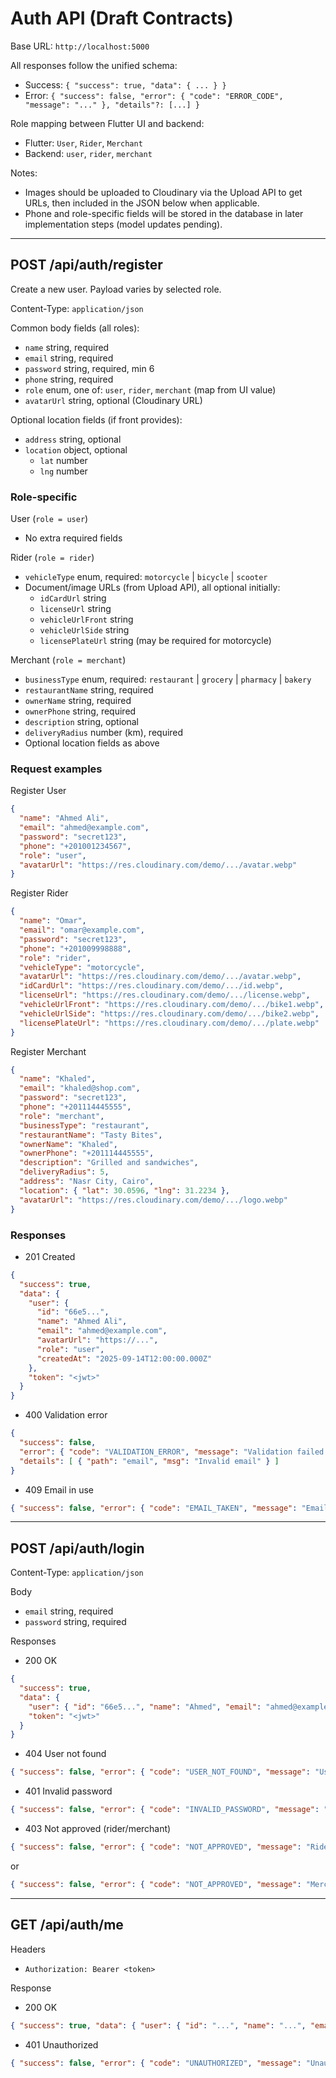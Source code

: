 # Auth API (Draft Contracts)

Base URL: `http://localhost:5000`

All responses follow the unified schema:
- Success: `{ "success": true, "data": { ... } }`
- Error: `{ "success": false, "error": { "code": "ERROR_CODE", "message": "..." }, "details"?: [...] }`

Role mapping between Flutter UI and backend:
- Flutter: `User`, `Rider`, `Merchant`
- Backend: `user`, `rider`, `merchant`

Notes:
- Images should be uploaded to Cloudinary via the Upload API to get URLs, then included in the JSON below when applicable.
- Phone and role-specific fields will be stored in the database in later implementation steps (model updates pending).

---

## POST /api/auth/register
Create a new user. Payload varies by selected role.

Content-Type: `application/json`

Common body fields (all roles):
- `name` string, required
- `email` string, required
- `password` string, required, min 6
- `phone` string, required
- `role` enum, one of: `user`, `rider`, `merchant` (map from UI value)
- `avatarUrl` string, optional (Cloudinary URL)

Optional location fields (if front provides):
- `address` string, optional
- `location` object, optional
  - `lat` number
  - `lng` number

### Role-specific

User (`role = user`)
- No extra required fields

Rider (`role = rider`)
- `vehicleType` enum, required: `motorcycle` | `bicycle` | `scooter`
- Document/image URLs (from Upload API), all optional initially:
  - `idCardUrl` string
  - `licenseUrl` string
  - `vehicleUrlFront` string
  - `vehicleUrlSide` string
  - `licensePlateUrl` string (may be required for motorcycle)

Merchant (`role = merchant`)
- `businessType` enum, required: `restaurant` | `grocery` | `pharmacy` | `bakery`
- `restaurantName` string, required
- `ownerName` string, required
- `ownerPhone` string, required
- `description` string, optional
- `deliveryRadius` number (km), required
- Optional location fields as above

### Request examples

Register User
```json
{
  "name": "Ahmed Ali",
  "email": "ahmed@example.com",
  "password": "secret123",
  "phone": "+201001234567",
  "role": "user",
  "avatarUrl": "https://res.cloudinary.com/demo/.../avatar.webp"
}
```

Register Rider
```json
{
  "name": "Omar",
  "email": "omar@example.com",
  "password": "secret123",
  "phone": "+201009998888",
  "role": "rider",
  "vehicleType": "motorcycle",
  "avatarUrl": "https://res.cloudinary.com/demo/.../avatar.webp",
  "idCardUrl": "https://res.cloudinary.com/demo/.../id.webp",
  "licenseUrl": "https://res.cloudinary.com/demo/.../license.webp",
  "vehicleUrlFront": "https://res.cloudinary.com/demo/.../bike1.webp",
  "vehicleUrlSide": "https://res.cloudinary.com/demo/.../bike2.webp",
  "licensePlateUrl": "https://res.cloudinary.com/demo/.../plate.webp"
}
```

Register Merchant
```json
{
  "name": "Khaled",
  "email": "khaled@shop.com",
  "password": "secret123",
  "phone": "+201114445555",
  "role": "merchant",
  "businessType": "restaurant",
  "restaurantName": "Tasty Bites",
  "ownerName": "Khaled",
  "ownerPhone": "+201114445555",
  "description": "Grilled and sandwiches",
  "deliveryRadius": 5,
  "address": "Nasr City, Cairo",
  "location": { "lat": 30.0596, "lng": 31.2234 },
  "avatarUrl": "https://res.cloudinary.com/demo/.../logo.webp"
}
```

### Responses
- 201 Created
```json
{
  "success": true,
  "data": {
    "user": {
      "id": "66e5...",
      "name": "Ahmed Ali",
      "email": "ahmed@example.com",
      "avatarUrl": "https://...",
      "role": "user",
      "createdAt": "2025-09-14T12:00:00.000Z"
    },
    "token": "<jwt>"
  }
}
```

- 400 Validation error
```json
{
  "success": false,
  "error": { "code": "VALIDATION_ERROR", "message": "Validation failed. Please check the provided fields." },
  "details": [ { "path": "email", "msg": "Invalid email" } ]
}
```

- 409 Email in use
```json
{ "success": false, "error": { "code": "EMAIL_TAKEN", "message": "Email already in use" } }
```

---

## POST /api/auth/login
Content-Type: `application/json`

Body
- `email` string, required
- `password` string, required

Responses
- 200 OK
```json
{
  "success": true,
  "data": {
    "user": { "id": "66e5...", "name": "Ahmed", "email": "ahmed@example.com", "avatarUrl": null, "role": "user", "createdAt": "..." },
    "token": "<jwt>"
  }
}
```

- 404 User not found
```json
{ "success": false, "error": { "code": "USER_NOT_FOUND", "message": "User not found (المستخدم غير موجود)." } }
```

- 401 Invalid password
```json
{ "success": false, "error": { "code": "INVALID_PASSWORD", "message": "Incorrect password (كلمة المرور غير صحيحة)." } }
```

- 403 Not approved (rider/merchant)
```json
{ "success": false, "error": { "code": "NOT_APPROVED", "message": "Rider account pending approval by admin (حساب السائق في انتظار موافقة الإدارة)." } }
```
or
```json
{ "success": false, "error": { "code": "NOT_APPROVED", "message": "Merchant account pending approval by admin (حساب التاجر في انتظار موافقة الإدارة)." } }
```

---

## GET /api/auth/me
Headers
- `Authorization: Bearer <token>`

Response
- 200 OK
```json
{ "success": true, "data": { "user": { "id": "...", "name": "...", "email": "...", "avatarUrl": "...", "role": "user" } } }
```
- 401 Unauthorized
```json
{ "success": false, "error": { "code": "UNAUTHORIZED", "message": "Unauthorized (غير مصرح)." } }
```
